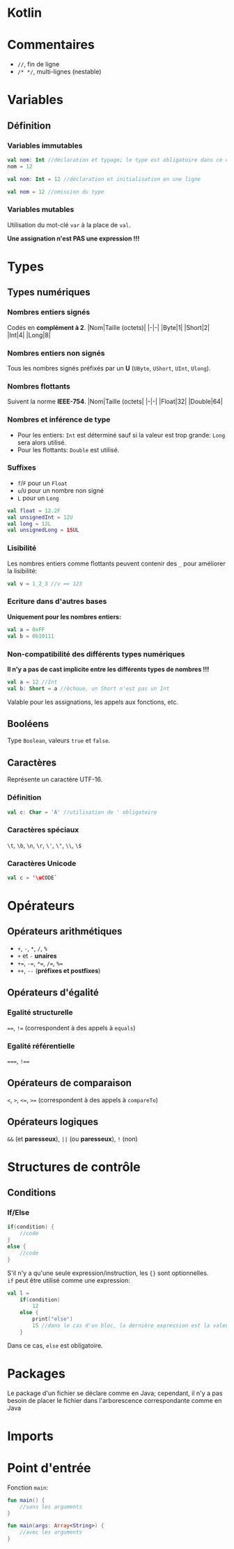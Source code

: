 # Kotlin

# Commentaires
* `//`, fin de ligne
* `/* */`, multi-lignes (nestable)

# Variables

## Définition
### Variables immutables
```kt
val nom: Int //déclaration et typage; le type est obligatoire dans ce cas !
nom = 12

val nom: Int = 12 //déclaration et initialisation en une ligne

val nom = 12 //omission du type
```
### Variables mutables
Utilisation du mot-clé `var` à la place de `val`.

**Une assignation n'est PAS une expression !!!**

# Types
## Types numériques
### Nombres entiers signés
Codés en **complément à 2**.
|Nom|Taille (octets)|
|-|-|
|Byte|1|
|Short|2|
|Int|4|
|Long|8|
### Nombres entiers non signés
Tous les nombres signés préfixés par un **U** (`UByte`, `UShort`, `UInt`, `Ulong`).

### Nombres flottants
Suivent la norme **IEEE-754**.
|Nom|Taille (octets|
|-|-|
|Float|32|
|Double|64|

### Nombres et inférence de type
* Pour les entiers: `Int` est déterminé sauf si la valeur est trop grande: `Long` sera alors utilisé.
* Pour les flottants: `Double` est utilisé.

### Suffixes
* `f`/`F` pour un `Float`
* `u`/`U` pour un nombre non signé
* `L` pour un `Long`
```kt
val float = 12.2F
val unsignedInt = 12U
val long = 12L
val unsignedLong = 15UL
```

### Lisibilité
Les nombres entiers comme flottants peuvent contenir des `_` pour améliorer la lisibilité:
```kt
val v = 1_2_3 //v == 123
```

### Ecriture dans d'autres bases
**Uniquement pour les nombres entiers:**
```kt
val a = 0xFF
val b = 0b10111
```

### Non-compatibilité des différents types numériques
**Il n'y a pas de cast implicite entre les différents types de nombres !!!**
```kt
val a = 12 //Int
val b: Short = a //échoue, un Short n'est pas un Int
```
Valable pour les assignations, les appels aux fonctions, etc.

## Booléens
Type `Boolean`, valeurs `true` et `false`.

## Caractères
Représente un caractère UTF-16.
### Définition
```kt
val c: Char = 'A' //utilisation de ' obligatoire 
```
### Caractères spéciaux
`\t`, `\b`, `\n`, `\r`, `\'`, `\"`, `\\`, `\$`
### Caractères Unicode
```kt
val c = '\uCODE`
```

# Opérateurs
## Opérateurs arithmétiques
* `+`, `-`, `*`, `/`, `%`
* `+` et `-` **unaires**
* `+=`, `-=`, `*=`, `/=`, `%=`
* `++`, `--` (**préfixes et postfixes**)

## Opérateurs d'égalité
### Egalité structurelle
`==`, `!=` (correspondent à des appels à `equals`)
### Egalité référentielle
`===`, `!==`

## Opérateurs de comparaison
`<`, `>`, `<=`, `>=` (correspondent à des appels à `compareTo`)

## Opérateurs logiques
`&&` (et **paresseux**), `||` (ou **paresseux**), `!` (non)

# Structures de contrôle
## Conditions
### If/Else
```kt
if(condition) {
    //code
}
else {
    //code
}
```
S'il n'y a qu'une seule expression/instruction, les `{}` sont optionnelles.  
`if` peut être utilisé comme une expression:
```kt
val l = 
    if(condition)
        12
    else {
        print("else")
        15 //dans le cas d'un bloc, la dernière expression est la valeur de retour
    }
```
Dans ce cas, `else` est obligatoire.


# Packages
Le package d'un fichier se déclare comme en Java; cependant, il n'y a pas besoin de placer le fichier dans l'arborescence correspondante comme en Java

# Imports


# Point d'entrée
Fonction `main`:
```kt
fun main() {
    //sans les arguments
}
```
```kt
fun main(args: Array<String>) {
    //avec les arguments
}
```